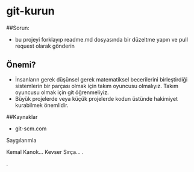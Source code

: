 # git-kurun

##Sorun:
* bu projeyi forklayıp readme.md dosyasında bir düzeltme yapın ve pull request olarak gönderin

## Önemi?
* İnsanların gerek düşünsel gerek matematiksel becerilerini birleştirdiği sistemlerin bir parçası olmak için takım oyuncusu olmalıyız. Takım oyuncusu olmak için git öğrenmeliyiz.
* Büyük projelerde veya küçük projelerde kodun üstünde hakimiyet kurabilmek önemlidir.


##Kaynaklar
* git-scm.com

Saygılarımla 

Kemal Kanok...
Kevser Sırça...
.

.


